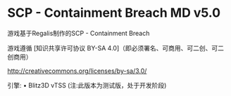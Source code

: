 # SCP - Containment Breach MD v5.0

游戏基于Regalis制作的SCP - Containment Breach

游戏遵循 [知识共享许可协议 BY-SA 4.0]（即必须署名、可商用、可二创、可二创商用）

http://creativecommons.org/licenses/by-sa/3.0/

引擎:
•	Blitz3D vTSS
(注:此版本为测试版，处于开发阶段)